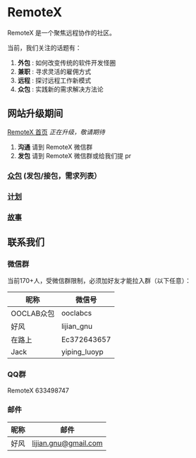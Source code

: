 # RemoteX

RemoteX 是一个聚焦远程协作的社区。

当前，我们关注的话题有：

1. **外包** : 如何改变传统的软件开发怪圈
2. **兼职** : 寻求灵活的雇佣方式
3. **远程** : 探讨远程工作新模式
4. **众包** : 实践新的需求解决方法论


## 网站升级期间

[RemoteX 首页](https://remotex.ooclab.org) *_正在升级，敬请期待_*

1. **沟通** 请到 RemoteX 微信群
2. **发包** 请到 RemoteX 微信群或给我们提 pr

### [众包](zb/index.md) (发包/接包，需求列表）
### [计划](plan/index.md)
### [故事](story/index.md)


## 联系我们

### 微信群

当前170+人，受微信群限制，必须加好友才能拉入群（以下任意）：

| 昵称 | 微信号 |
|-------|-----|
| OOCLAB众包 | ooclabcs |
| 好风 | lijian_gnu |
| 在路上 | Ec372643657 |
| Jack | yiping_luoyp |

### QQ群

RemoteX 633498747

### 邮件

| 昵称 | 邮件 |
|-----|------|
| 好风 | lijian.gnu@gmail.com |
